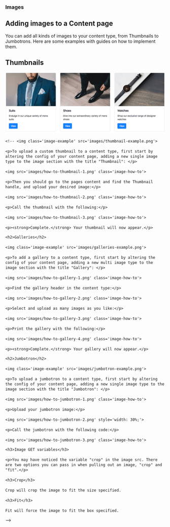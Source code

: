   ### Images

  ## Adding images to a Content page

  You can add all kinds of images to your content type, from Thumbnails to Jumbotrons. Here are some examples with guides on
  how to implement them.

  ## Thumbnails

  ![alt text](https://github.com/clixell/clixell-content/blob/master/help-docs/images/thumbnail-example.png "Example of a thumbnail")

    <!-- <img class='image-example' src='images/thumbnail-example.png'>

    <p>To upload a custom thumbnail to a content type, first start by altering the config of your content page, adding a new single image type to the image section with the title "Thumbnail": </p>

    <img src='images/how-to-thumbnail-1.png' class='image-how-to'>

    <p>Then you should go to the pages content and find the Thumbnail handle, and upload your desired image:</p>

    <img src='images/how-to-thumbnail-2.png' class='image-how-to'>

    <p>Call the thumbnail with the following:</p>

    <img src='images/how-to-thumbnail-3.png' class='image-how-to'>

    <p><strong>Complete.</strong> Your thumbnail will now appear.</p>

  </div>

  <div class='content'>

    <h2>Galleries</h2>

    <img class='image-example' src='images/galleries-example.png'>

    <p>To add a gallery to a content type, first start by altering the config of your content page, adding a new multi image type to the image section with the title "Gallery": </p>

    <img src='images/how-to-gallery-1.png' class='image-how-to'>

    <p>Find the gallery header in the content type:</p>

    <img src='images/how-to-gallery-2.png' class='image-how-to'>

    <p>Select and upload as many images as you like:</p>

    <img src='images/how-to-gallery-3.png' class='image-how-to'>

    <p>Print the gallery with the following:</p>

    <img src='images/how-to-gallery-4.png' class='image-how-to'>

    <p><strong>Complete.</strong> Your gallery will now appear.</p>

  </div>

  <div class='content'>

    <h2>Jumbotron</h2>

    <img class='image-example' src='images/jumbotron-example.png'>

    <p>To upload a jumbotron to a content type, first start by altering the config of your content page, adding a new single image type to the image section with the title "Jumbotron": </p>

    <img src='images/how-to-jumbotron-1.png' class='image-how-to'>

    <p>Upload your jumbotron image:</p>

    <img src='images/how-to-jumbotron-2.png' style='width: 30%;'>

    <p>Call the jumbotron with the following code:</p>

    <img src='images/how-to-jumbotron-3.png' class='image-how-to'>

  </div>

  <div class='content'>

    <h3>Image GET variables</h3>

    <p>You may have noticed the variable "crop" in the image src. There are two options you can pass in when pulling out an image, "crop" and "fit".</p>

    <h3>Crop</h3>

    Crop will crop the image to fit the size specified.

    <h3>Fit</h3>

    Fit will force the image to fit the box specified.

  </div>

</div> -->
